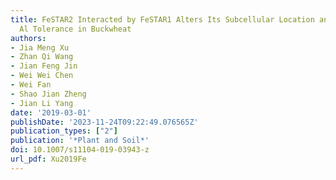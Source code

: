 ```yaml
---
title: FeSTAR2 Interacted by FeSTAR1 Alters Its Subcellular Location and Regulates
  Al Tolerance in Buckwheat
authors:
- Jia Meng Xu
- Zhan Qi Wang
- Jian Feng Jin
- Wei Wei Chen
- Wei Fan
- Shao Jian Zheng
- Jian Li Yang
date: '2019-03-01'
publishDate: '2023-11-24T09:22:49.076565Z'
publication_types: ["2"]
publication: '*Plant and Soil*'
doi: 10.1007/s11104-019-03943-z
url_pdf: Xu2019Fe
---
```

